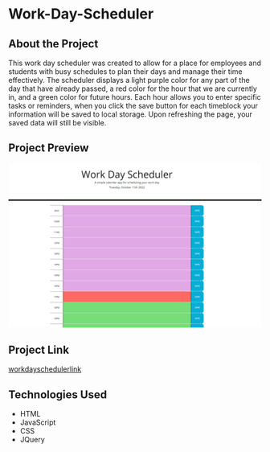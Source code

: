 # Work-Day-Scheduler

## About the Project

This work day scheduler was created to allow for a place for employees and students with busy schedules to plan their days and manage their time effectively. The scheduler displays a light purple color for any part of the day that have already passed, a red color for the hour that we are currently in, and a green color for future hours. Each hour allows you to enter specific tasks or reminders, when you click the save button for each timeblock your information will be saved to local storage. Upon refreshing the page, your saved data will still be visible. 

## Project Preview 

![Scheduler](/assets/workdayscheduler.PNG)

## Project Link

[workdayschedulerlink](https://estilbee.github.io/Work-Day-Scheduler/)

## Technologies Used
- HTML
- JavaScript
- CSS
- JQuery
